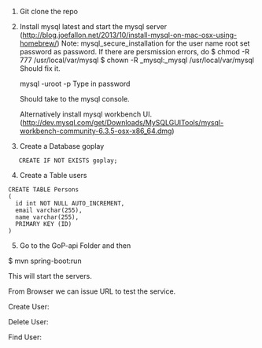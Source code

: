 1) Git clone the repo 

2) Install mysql latest and start the mysql server (http://blog.joefallon.net/2013/10/install-mysql-on-mac-osx-using-homebrew/)
   Note: 
      mysql_secure_installation    for the user name root set password as password. 
      If there are persmission errors,  do 
         $ chmod -R 777 /usr/local/var/mysql
         $ chown -R _mysql:_mysql /usr/local/var/mysql
    Should fix it.
    
    mysql -uroot -p 
    Type in password 
    
    Should take to the mysql console. 
    
    Alternatively install mysql workbench UI.
     (http://dev.mysql.com/get/Downloads/MySQLGUITools/mysql-workbench-community-6.3.5-osx-x86_64.dmg)

3) Create a Database goplay 
```
   CREATE IF NOT EXISTS goplay; 
```

4) Create a Table users 

```
CREATE TABLE Persons
(
  id int NOT NULL AUTO_INCREMENT,
  email varchar(255),
  name varchar(255),
  PRIMARY KEY (ID)
)
```

5) Go to the GoP-api  Folder and then

$ mvn spring-boot:run

This will start the servers. 

From Browser we can issue URL to test the service. 

Create User: 

Delete User: 

Find User: 

